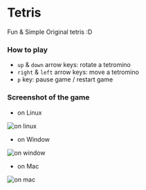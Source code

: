 # Tetris

Fun & Simple Original tetris :D

### How to play

* `up` & `down` arrow keys: rotate a tetromino
* `right` & `left` arrow keys: move a tetromino
* `p` key: pause game / restart game

### Screenshot of the game

- on Linux

![on linux](http://i.imgur.com/HHQELFe.png)

- on Window

![on window](http://i.imgur.com/YKPvNqy.png)

- on Mac

![on mac](https://i.imgur.com/7bT1sdn.png)